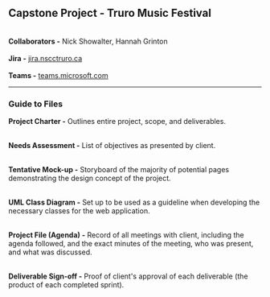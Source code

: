 <h2>Capstone Project - Truro Music Festival</h2><br>
<strong>Collaborators -</strong> Nick Showalter, Hannah Grinton<br><br>
<strong>Jira -</strong> <a href="https://jira.nscctruro.ca/secure/RapidBoard.jspa?projectKey=TMF&rapidView=12&view=planning" target="_blank">jira.nscctruro.ca</a><br><br>
<strong>Teams -</strong> <a href="https://teams.microsoft.com/_?tenantId=c59bd97a-4b1b-4dab-89ac-a0ab6a8e4435#/school/conversations/General?threadId=19:8d966ec549be4c22b1280e33aea5aae2@thread.skype&ctx=channel" target="_blank">teams.microsoft.com</a>
<hr>
<h3>Guide to Files</h3>
<p><strong>Project Charter -</strong> Outlines entire project, scope, and deliverables.<br><br></p>
<p><strong>Needs Assessment -</strong> List of objectives as presented by client.<br><br></p>
<p><strong>Tentative Mock-up -</strong> Storyboard of the majority of potential pages demonstrating the design concept of the project.<br><br></p>
<p><strong>UML Class Diagram -</strong> Set up to be used as a guideline when developing the necessary classes for the web application.<br><br></p>
<p><strong>Project File (Agenda) -</strong> Record of all meetings with client, including the agenda followed, and the exact minutes of the meeting, who was present, and what was discussed.<br><br></p>
<p><strong>Deliverable Sign-off -</strong> Proof of client's approval of each deliverable (the product of each completed sprint).<br><br></p>
